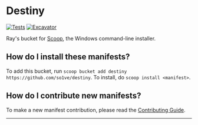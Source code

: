 # Destiny

[![Tests](https://github.com/so1ve/destiny/actions/workflows/ci.yml/badge.svg)](https://github.com/so1ve/destiny/actions/workflows/ci.yml) [![Excavator](https://github.com/so1ve/destiny/actions/workflows/excavator.yml/badge.svg)](https://github.com/so1ve/destiny/actions/workflows/excavator.yml)

Ray's bucket for [Scoop](https://scoop.sh), the Windows command-line installer.

How do I install these manifests?
---------------------------------

To add this bucket, run `scoop bucket add destiny https://github.com/so1ve/destiny`. To install, do `scoop install <manifest>`.

How do I contribute new manifests?
----------------------------------

To make a new manifest contribution, please read the [Contributing Guide](https://github.com/ScoopInstaller/.github/blob/main/.github/CONTRIBUTING.md).

----

